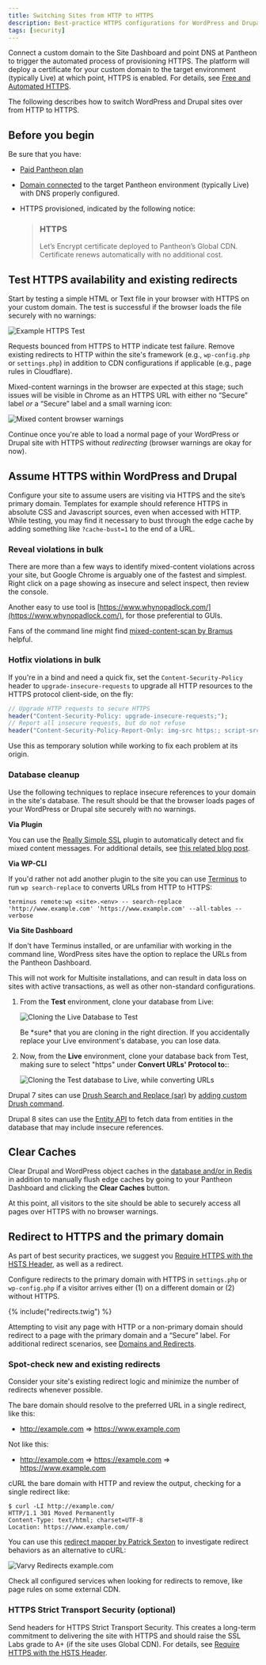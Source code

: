 ```yaml
---
title: Switching Sites from HTTP to HTTPS
description: Best-practice HTTPS configurations for WordPress and Drupal to fix mixed-content browser warnings and excessive redirects.
tags: [security]
---
```

Connect a custom domain to the Site Dashboard and point DNS at Pantheon to trigger the automated process of provisioning HTTPS. The platform will deploy a certificate for your custom domain to the target environment (typically Live) at which point, HTTPS is enabled. For details, see [Free and Automated HTTPS](/docs/https/).

The following describes how to switch WordPress and Drupal sites over from HTTP to HTTPS.

## Before you begin
Be sure that you have:

- [Paid Pantheon plan](/docs/guides/launch/plans/)
- [Domain connected](/docs/guides/launch/domains/) to the target Pantheon environment (typically Live) with DNS properly configured.
- HTTPS provisioned, indicated by the following notice:

    <blockquote class="block-success">
    <h3 class="info">HTTPS</h3>
    <span class="glyphicons glyphicons-ok text-success"></span> Let’s Encrypt certificate deployed to Pantheon’s Global CDN. Certificate renews automatically with no additional cost.</blockquote>

## Test HTTPS availability and existing redirects
Start by testing a simple HTML or Text file in your browser with HTTPS on your custom domain. The test is successful if the browser loads the file securely with no warnings:

![Example HTTPS Test](/source/docs/assets/images/dummy-html-https-test.png)

Requests bounced from HTTPS to HTTP indicate test failure. Remove existing redirects to HTTP within the site's framework (e.g., `wp-config.php` or `settings.php`) in addition to CDN configurations if applicable (e.g., page rules in Cloudflare).

Mixed-content warnings in the browser are expected at this stage; such issues will be visible in Chrome as an HTTPS URL with either no “Secure” label *or* a “Secure” label and a small warning icon:

![Mixed content browser warnings](/source/docs/assets/images/mixed-content-console-error.png)

Continue once you're able to load a normal page of your WordPress or Drupal site with HTTPS without _redirecting_ (browser warnings are okay for now).

## Assume HTTPS within WordPress and Drupal
Configure your site to assume users are visiting via HTTPS and the site’s primary domain. Templates for example should reference HTTPS in absolute CSS and Javascript sources, even when accessed with HTTP. While testing, you may find it necessary to bust through the edge cache by adding something like `?cache-bust=1` to the end of a URL.

### Reveal violations in bulk
There are more than a few ways to identify mixed-content violations across your site, but Google Chrome is arguably one of the fastest and simplest. Right click on a page showing as insecure and select inspect, then review the console.

Another easy to use tool is [https://www.whynopadlock.com/](https://www.whynopadlock.com/), for those preferential to GUIs.

Fans of the command line might find [mixed-content-scan by Bramus](https://github.com/bramus/mixed-content-scan) helpful.
### Hotfix violations in bulk
If you're in a bind and need a quick fix, set the `Content-Security-Policy` header to `upgrade-insecure-requests` to upgrade all HTTP resources to the HTTPS protocol client-side, on the fly:

```PHP
// Upgrade HTTP requests to secure HTTPS
header("Content-Security-Policy: upgrade-insecure-requests;");
// Report all insecure requests, but do not refuse
header("Content-Security-Policy-Report-Only: img-src https:; script-src https: 'unsafe-inline'; style-src https: 'unsafe-inline';");
```

Use this as temporary solution while working to fix each problem at its origin.
### Database cleanup
Use the following techniques to replace insecure references to your domain in the site's database. The result should be that the browser loads pages of your WordPress or Drupal site securely with no warnings.

<TabList>

<Tab title="WordPress" id="tab-1-id" active="true">

  **Via Plugin**

  You can use the [Really Simple SSL](https://wordpress.org/plugins/really-simple-ssl/) plugin to automatically detect and fix mixed content messages. For additional details, see [this related blog post](https://pantheon.io/blog/how-get-rid-those-pesky-mixed-content-messages-wordpress).

  **Via WP-CLI**

  If you'd rather not add another plugin to the site you can use [Terminus](/docs/terminus) to run `wp search-replace` to converts URLs from HTTP to HTTPS:

  ```
  terminus remote:wp <site>.<env> -- search-replace 'http://www.example.com' 'https://www.example.com' --all-tables --verbose
  ```

  **Via Site Dashboard**

  If don't have Terminus installed, or are unfamiliar with working in the command line, WordPress sites have the option to replace the URLs from the Pantheon Dashboard.

  <Alert title="Note" type="info">
    This will not work for Multisite installations, and can result in data loss on sites with active transactions, as well as other non-standard configurations.</p>
  </Alert>

  1. From the **Test** environment, clone your database from Live:

      ![Cloning the Live Database to Test](/source/docs/assets/images/dashboard/clone-live-to-test.png)

      <Alert title="Warning" type="danger">
        Be *sure* that you are cloning in the right direction. If you accidentally replace your Live environment's database, you can lose data.</p>
      </Alert>

  2. Now, from the **Live** environment, clone your database back from Test, making sure to select "https" under **Convert URLs' Protocol to:**:

      ![Cloning the Test database to Live, while converting URLs](/source/docs/assets/images/dashboard/clone-test-to-live.png)

</Tab>

<Tab title="Drupal" id="tab-2-id">

  Drupal 7 sites can use [Drush Search and Replace (sar)](https://www.drupal.org/project/sar) by [adding custom Drush command](/docs/drush/#add-custom-drush-commands).

  Drupal 8 sites can use the [Entity API](https://www.drupal.org/docs/8/api/entity-api/introduction-to-entity-api-in-drupal-8) to fetch data from entities in the database that may include insecure references.

</Tab>

</TabList>

## Clear Caches
Clear Drupal and WordPress object caches in the [database and/or in Redis](/docs/redis/#clear-cache) in addition to manually flush edge caches by going to your Pantheon Dashboard and clicking the **Clear Caches** button.

At this point, all visitors to the site should be able to securely access all pages over HTTPS with no browser warnings.

## Redirect to HTTPS and the primary domain

As part of best security practices, we suggest you [Require HTTPS with the HSTS Header](/docs/hsts), as well as a redirect.

Configure redirects to the primary domain with HTTPS in `settings.php` or `wp-config.php` if a visitor arrives either (1) on a different domain or (2) without HTTPS.

{% include("redirects.twig") %}

Attempting to visit any page with HTTP or a non-primary domain should redirect to a page with the primary domain and a “Secure” label. For additional redirect scenarios, see [Domains and Redirects](/docs/domains/#-see-more-redirect-scenarios).

### Spot-check new and existing redirects
Consider your site's existing redirect logic and minimize the number of redirects whenever possible.

The bare domain should resolve to the preferred URL in a single redirect, like this:

* http://example.com => https://www.example.com

Not like this:

* http://example.com => https://example.com => https://www.example.com

cURL the bare domain with HTTP and review the output, checking for a single redirect like:

```
$ curl -LI http://example.com/
HTTP/1.1 301 Moved Permanently
Content-Type: text/html; charset=UTF-8
Location: https://www.example.com/
```

You can use this [redirect mapper by Patrick Sexton](https://varvy.com/tools/redirects/) to investigate redirect behaviors as an alternative to cURL:

![Varvy Redirects example.com](/source/docs/assets/images/varvy-redirect-mapper.png)

Check all configured services when looking for redirects to remove, like page rules on some external CDN.

### HTTPS Strict Transport Security (optional)
Send headers for HTTPS Strict Transport Security. This creates a long-term commitment to delivering the site with HTTPS and should raise the SSL Labs grade to A+ (if the site uses Global CDN). For details, see [Require HTTPS with the HSTS Header](/docs/hsts).
